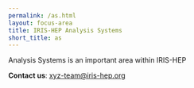 ```yaml
---
permalink: /as.html
layout: focus-area
title: IRIS-HEP Analysis Systems
short_title: as
---
```


  Analysis Systems is an important area within IRIS-HEP

  **Contact us**: [xyz-team@iris-hep.org](mailto:xyz-team@iris-hep.org)


